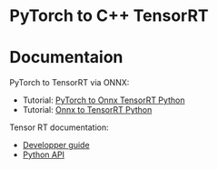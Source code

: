 
# PyTorch to C++ TensorRT

# Documentaion

PyTorch to TensorRT via ONNX:
 - Tutorial: [PyTorch to Onnx TensorRT Python](https://learnopencv.com/how-to-convert-a-model-from-pytorch-to-tensorrt-and-speed-up-inference/)
 - Tutorial: [Onnx to TensorRT Python](https://medium.com/@fanzongshaoxing/accelerate-pytorch-model-with-tensorrt-via-onnx-d5b5164b369)

Tensor RT documentation:
- [Developper guide](https://docs.nvidia.com/deeplearning/tensorrt/archives/tensorrt-700/tensorrt-developer-guide/index.html)
- [Python API](https://docs.nvidia.com/deeplearning/tensorrt/api/python_api/)
